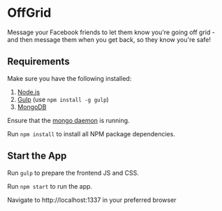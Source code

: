 # OffGrid

Message your Facebook friends to let them know you're going off grid - and then message them when you get back, so they know you're safe!

## Requirements

Make sure you have the following installed:

  1. [Node.js](https://nodejs.org/en/download/)
  2. [Gulp](http://gulpjs.com/) (use `npm install -g gulp`)
  3. [MongoDB](https://docs.mongodb.com/manual/installation/)

Ensure that the [mongo daemon](https://docs.mongodb.com/manual/tutorial/manage-mongodb-processes/) is running.

Run `npm install` to install all NPM package dependencies.

## Start the App

Run `gulp` to prepare the frontend JS and CSS.

Run `npm start` to run the app.

Navigate to http://localhost:1337 in your preferred browser
